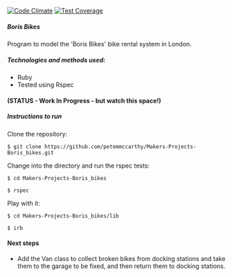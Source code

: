 [![Code Climate](https://codeclimate.com/github/petemmccarthy/Makers-Projects-Boris_bikes/badges/gpa.svg)](https://codeclimate.com/github/petemmccarthy/Makers-Projects-Boris_bikes) [![Test Coverage](https://codeclimate.com/github/petemmccarthy/Makers-Projects-Boris_bikes/badges/coverage.svg)](https://codeclimate.com/github/petemmccarthy/Makers-Projects-Boris_bikes)

##### Boris Bikes
Program to model the 'Boris Bikes' bike rental system in London.

##### Technologies and methods used:

- Ruby
- Tested using Rspec


#### (STATUS - Work In Progress - but watch this space!)

##### Instructions to run

Clone the repository:

```
$ git clone https://github.com/petemmccarthy/Makers-Projects-Boris_bikes.git
```

Change into the directory and run the rspec tests:

```
$ cd Makers-Projects-Boris_bikes

$ rspec
```

Play with it:

```
$ cd Makers-Projects-Boris_bikes/lib

$ irb
```

#### Next steps

- Add the Van class to collect broken bikes from docking stations and take them to the garage to be fixed, and then return them to docking stations.